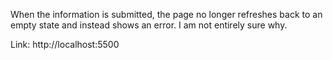 When the information is submitted, the page no longer refreshes back to an empty state and instead shows an error. I am not entirely sure why.

Link:
http://localhost:5500 
